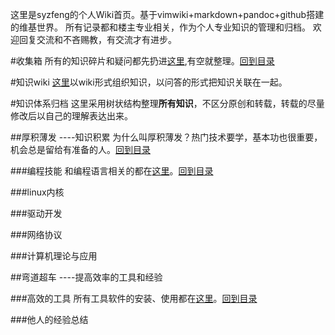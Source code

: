 <!---title:syzfeng维基世界-->
  

这里是syzfeng的个人Wiki首页。基于vimwiki+markdown+pandoc+github搭建的维基世界。
所有记录都和楼主专业相关，作为个人专业知识的管理和归档。
欢迎回复交流和不吝赐教，有交流才有进步。

#收集箱
所有的知识碎片和疑问都先扔进[这里](wiki/dropbox/dropbox.html),有空就整理。[回到目录](index.html)

#知识wiki
[这里](wiki/knowledge_wiki/navigation.html)以wiki形式组织知识，以问答的形式把知识关联在一起。

#知识体系归档
这里采用树状结构整理**所有知识**，不区分原创和转载，转载的尽量修改后以自己的理解表达出来。

##厚积薄发 ----知识积累
为什么叫厚积薄发？热门技术要学，基本功也很重要，机会总是留给有准备的人。[回到目录](index.html)

###编程技能
和编程语言相关的都在[这里](wiki/prog/navigation.html)。[回到目录](index.html)

###linux内核

###驱动开发

###网络协议

###计算机理论与应用

##弯道超车 ----提高效率的工具和经验

###高效的工具
所有工具软件的安装、使用都在[这里](wiki/tools/navigation.html)。[回到目录](index.html)

###他人的经验总结


